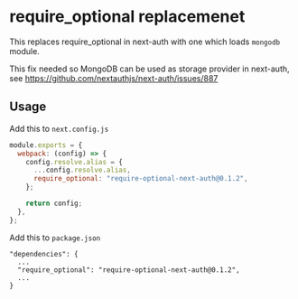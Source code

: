 # require_optional replacemenet

This replaces require_optional in next-auth with one which loads `mongodb` module.

This fix needed so MongoDB can be used as storage provider in next-auth, see https://github.com/nextauthjs/next-auth/issues/887

## Usage

Add this to `next.config.js`

```js
module.exports = {
  webpack: (config) => {
    config.resolve.alias = {
      ...config.resolve.alias,
      require_optional: "require-optional-next-auth@0.1.2",
    };

    return config;
  },
};

```

Add this to `package.json`

```
"dependencies": {
  ...
  "require_optional": "require-optional-next-auth@0.1.2",
  ...
}
```